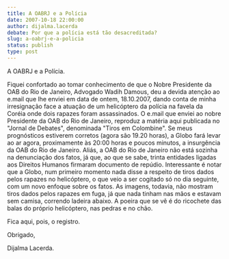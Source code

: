 ```yaml
---
title: A OABRJ e a Polícia
date: 2007-10-18 22:00:00
author: dijalma.lacerda
debate: Por que a polícia está tão desacreditada?
slug: a-oabrj-e-a-policia
status: publish 
type: post
---
```


A OABRJ e a Polícia.  

Fiquei confortado ao tomar conhecimento de que o Nobre Presidente da OAB do Rio de Janeiro, Advogado Wadih Damous, deu a devida atenção ao e.mail que lhe enviei em data de ontem, 18.10.2007, dando conta de minha irresignação face a atuação de um helicóptero da polícia na favela da Coréia onde dois rapazes foram assassinados. O e.mail que enviei ao nobre Presidente da OAB do Rio de Janeiro, reproduz a matéria aqui publicada no "Jornal de Debates", denominada "Tiros em Colombine". Se meus prognósticos estiverem corretos (agora são 19.20 horas), a Globo fará levar ao ar agora, proximamente às 20:00 horas e poucos minutos, a insurgência da OAB do Rio de Janeiro. Aliás, a OAB do Rio de Janeiro não está sozinha na denunciação dos fatos, já que, ao que se sabe, trinta entidades ligadas aos Direitos Humanos firmaram documento de repúdio. Interessante é notar que a Globo, num primeiro momento nada disse a respeito de tiros dados pelos rapazes no helicóptero, o que veio a ser cogitado só no dia seguinte, com um novo enfoque sobre os fatos. As imagens, todavia, não mostram tiros dados pelos rapazes em fuga, já que nada tinham nas mãos e estavam sem camisa, correndo ladeira abaixo. A poeira que se vê é do ricochete das balas do próprio helicóptero, nas pedras e no chão.   

Fica aqui, pois, o registro.  

Obrigado,  

Dijalma Lacerda.
